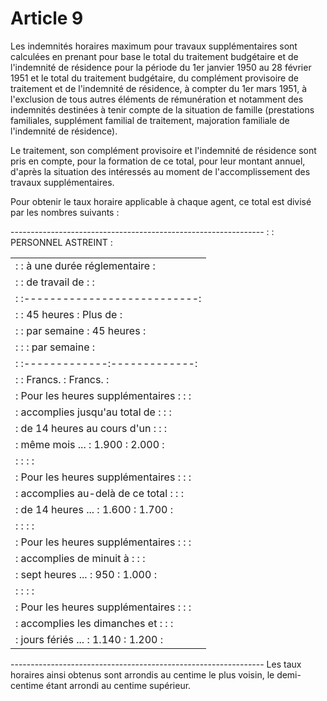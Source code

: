 # Article 9

Les indemnités horaires maximum pour travaux supplémentaires sont calculées en prenant pour base le total du traitement budgétaire et de l'indemnité de résidence pour la période du 1er janvier 1950 au 28 février 1951 et le total du traitement budgétaire, du complément provisoire de traitement et de l'indemnité de résidence, à compter du 1er mars 1951, à l'exclusion de tous autres éléments de rémunération et notamment des indemnités destinées à tenir compte de la situation de famille (prestations familiales, supplément familial de traitement, majoration familiale de l'indemnité de résidence).

Le traitement, son complément provisoire et l'indemnité de résidence sont pris en compte, pour la formation de ce total, pour leur montant annuel, d'après la situation des intéressés au moment de l'accomplissement des travaux supplémentaires.

Pour obtenir le taux horaire applicable à chaque agent, ce total est divisé par les nombres suivants :

--------------------------------------------------------------- :                                 :     PERSONNEL ASTREINT    :

<table>
<tbody>
<tr>
<td> :                                 : à une durée réglementaire :</td>
</tr>
<tr>
<td> :                                 :      de travail de :      :</td>
</tr>
<tr>
<td> :                                 :---------------------------:</td>
</tr>
<tr>
<td> :                                 :  45 heures  :   Plus de   :</td>
</tr>
<tr>
<td> :                                 : par semaine :  45 heures  :</td>
</tr>
<tr>
<td> :                                 :             : par semaine :</td>
</tr>
<tr>
<td> :                                 :-------------:-------------:</td>
</tr>
<tr>
<td> :                                 :    Francs.  :    Francs.  :</td>
</tr>
<tr>
<td> : Pour les heures supplémentaires :             :             :</td>
</tr>
<tr>
<td> :  accomplies jusqu'au total de   :             :             :</td>
</tr>
<tr>
<td> :  de 14 heures au cours d'un     :             :             :</td>
</tr>
<tr>
<td> :  même mois ...                  :    1.900    :    2.000    :</td>
</tr>
<tr>
<td> :                                 :             :             :</td>
</tr>
<tr>
<td> : Pour les heures supplémentaires :             :             :</td>
</tr>
<tr>
<td> :  accomplies au-delà de ce total :             :             :</td>
</tr>
<tr>
<td> :  de 14 heures ...               :    1.600    :    1.700    :</td>
</tr>
<tr>
<td> :                                 :             :             :</td>
</tr>
<tr>
<td> : Pour les heures supplémentaires :             :             :</td>
</tr>
<tr>
<td> :  accomplies de minuit à         :             :             :</td>
</tr>
<tr>
<td> :  sept heures ...                :      950    :    1.000    :</td>
</tr>
<tr>
<td> :                                 :             :             :</td>
</tr>
<tr>
<td> : Pour les heures supplémentaires :             :             :</td>
</tr>
<tr>
<td> :  accomplies les dimanches et    :             :             :</td>
</tr>
<tr>
<td> :  jours fériés ...               :    1.140    :    1.200    :</td>
</tr>
</tbody>
</table>

---------------------------------------------------------------    Les taux horaires ainsi obtenus sont arrondis au centime le plus voisin, le demi-centime étant arrondi au centime supérieur.
